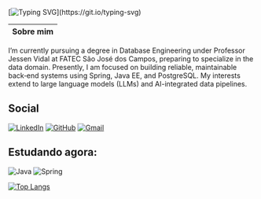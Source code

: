 [![Typing SVG](https://readme-typing-svg.demolab.com?font=Fira+Code&pause=1000&color=A4F722&width=435&lines=Hello!+My+name+is+Vinicius.)](https://git.io/typing-svg)

| Sobre mim |
| --------- |
I’m currently pursuing a degree in Database Engineering under Professor Jessen Vidal at FATEC São José dos Campos, preparing to specialize in the data domain.
Presently, I am focused on building reliable, maintainable back‑end systems using Spring, Java EE, and PostgreSQL. My interests extend to large language models (LLMs) and AI-integrated data pipelines.
 
## Social 
[![LinkedIn](https://img.shields.io/badge/LinkedIn-A4F722?style=for-the-badge&logo=linkedin&logoColor=0F100D)](https://www.linkedin.com/in/viniciuspenteadop/)  [![GitHub](https://img.shields.io/badge/GitHub-A4F722?style=for-the-badge&logo=github&logoColor=0F100D)](https://github.com/vp-p) [![Gmail](https://img.shields.io/badge/Gmail-A4F722?style=for-the-badge&logo=gmail&logoColor=0F100D)](mailto:viniciuspenteadop@gmail.com) 

## Estudando agora:
![Java](https://img.shields.io/badge/java-A4F722.svg?style=for-the-badge&logo=openjdk&logoColor=0F100D)
![Spring](https://img.shields.io/badge/Spring%20framework-A4F722?style=for-the-badge&logo=spring&logoColor=0F100D)

[![Top Langs](https://github-readme-stats.vercel.app/api/top-langs/?username=vp-p/theme=dark)](https://github.com/vp-p/github-readme-stats)
